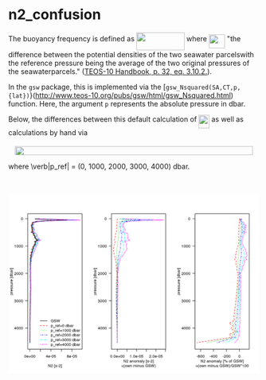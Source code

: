 # n2_confusion

The buoyancy frequency is defined as <img src="/tex/bd2177a908f1cd4fc2ab2dd25029bfff.svg?invert_in_darkmode&sanitize=true" align=middle width=96.71016959999999pt height=35.76220559999998pt/> where <img src="/tex/3f5d596c61b4bf3d7b4fe363ddd43d6d.svg?invert_in_darkmode&sanitize=true" align=middle width=32.28892919999999pt height=27.6567522pt/> "the difference between the potential densities of the two seawater parcelswith the reference pressure being the average of the two original pressures of the seawaterparcels." ([TEOS-10 Handbook, p. 32, eq. 3.10.2.](http://www.teos-10.org/pubs/TEOS-10_Manual.pdf)).

In the `gsw` package, this is implemented via the [`gsw_Nsquared(SA,CT,p,{lat})`}(http://www.teos-10.org/pubs/gsw/html/gsw_Nsquared.html) function. Here, the argument `p` represents the absolute pressure in dbar.

Below, the differences between this default calculation of <img src="/tex/4c87ee198ded31321f89b44a38a0ad5a.svg?invert_in_darkmode&sanitize=true" align=middle width=21.552516149999988pt height=26.76175259999998pt/> as well as calculations by hand via
<p align="center"><img src="/tex/bbc28ba5b577fdb3533e0b6e836af36a.svg?invert_in_darkmode&sanitize=true" align=middle width=477.35936159999994pt height=18.3032784pt/></p>
where \verb|p_ref| = (0, 1000, 2000, 3000, 4000) dbar.

<br><br>
<img align="left" width="2000" src="_bookdown_files/bookdown_files/figure-html/n2_plot-1.png">

